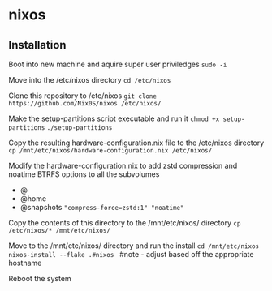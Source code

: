 # nixos
## Installation
Boot into new machine and aquire super user priviledges
`sudo -i`

Move into the /etc/nixos directory
`cd /etc/nixos`

Clone this repository to /etc/nixos
`git clone https://github.com/Nix0S/nixos /etc/nixos/`

Make the setup-partitions script executable and run it
`chmod +x setup-partitions`
`./setup-partitions`

Copy the resulting hardware-configuration.nix file to the /etc/nixos directory
`cp /mnt/etc/nixos/hardware-configuration.nix /etc/nixos/`

Modify the hardware-configuration.nix to add zstd compression and noatime BTRFS options to all the subvolumes
- @
- @home
- @snapshots
`"compress-force=zstd:1" "noatime" `

Copy the contents of this directory to the /mnt/etc/nixos/ directory
`cp /etc/nixos/* /mnt/etc/nixos/`

Move to the /mnt/etc/nixos/ directory and run the install 
`cd /mnt/etc/nixos`
`nixos-install --flake .#nixos ` #note - adjust based off the appropriate hostname

Reboot the system
